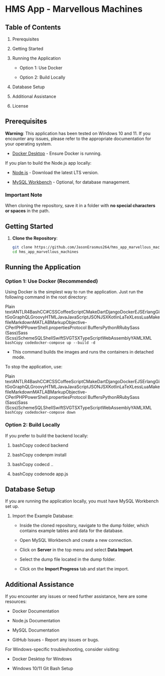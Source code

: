 HMS App - Marvellous Machines
=============================

Table of Contents
-----------------

1.  Prerequisites
    
2.  Getting Started
    
3.  Running the Application
    
    *   Option 1: Use Docker
        
    *   Option 2: Build Locally
        
4.  Database Setup
    
5.  Additional Assistance
    
6.  License
    

Prerequisites
-------------

**Warning**: This application has been tested on Windows 10 and 11. If you encounter any issues, please refer to the appropriate documentation for your operating system.

*   [Docker Desktop](https://www.docker.com/products/docker-desktop) - Ensure Docker is running.
    
If you plan to build the Node.js app locally:
*   [Node.js](https://nodejs.org/en/)  - Download the latest LTS version.
    
*   [MySQL Workbench](https://dev.mysql.com/downloads/workbench/) - Optional, for database management.
    

### Important Note

When cloning the repository, save it in a folder with **no special characters or spaces** in the path.

Getting Started
---------------

1. **Clone the Repository**:
   ```bash
   git clone https://github.com/JasonErasmus264/hms_app_marvellous_machines.git
   cd hms_app_marvellous_machines

Running the Application
-----------------------

### Option 1: Use Docker (Recommended)

Using Docker is the simplest way to run the application. Just run the following command in the root directory:

Plain textANTLR4BashCC#CSSCoffeeScriptCMakeDartDjangoDockerEJSErlangGitGoGraphQLGroovyHTMLJavaJavaScriptJSONJSXKotlinLaTeXLessLuaMakefileMarkdownMATLABMarkupObjective-CPerlPHPPowerShell.propertiesProtocol BuffersPythonRRubySass (Sass)Sass (Scss)SchemeSQLShellSwiftSVGTSXTypeScriptWebAssemblyYAMLXML`   bashCopy codedocker-compose up --build -d   `

*   This command builds the images and runs the containers in detached mode.
    

To stop the application, use:

Plain textANTLR4BashCC#CSSCoffeeScriptCMakeDartDjangoDockerEJSErlangGitGoGraphQLGroovyHTMLJavaJavaScriptJSONJSXKotlinLaTeXLessLuaMakefileMarkdownMATLABMarkupObjective-CPerlPHPPowerShell.propertiesProtocol BuffersPythonRRubySass (Sass)Sass (Scss)SchemeSQLShellSwiftSVGTSXTypeScriptWebAssemblyYAMLXML`   bashCopy codedocker-compose down   `

### Option 2: Build Locally

If you prefer to build the backend locally:

1.  bashCopy codecd backend
    
2.  bashCopy codenpm install
    
3.  bashCopy codecd ..
    
4.  bashCopy codenode app.js
    

Database Setup
--------------

If you are running the application locally, you must have MySQL Workbench set up.

1.  Import the Example Database:
    
    *   Inside the cloned repository, navigate to the dump folder, which contains example tables and data for the database.
        
    *   Open MySQL Workbench and create a new connection.
        
    *   Click on **Server** in the top menu and select **Data Import**.
        
    *   Select the dump file located in the dump folder.
        
    *   Click on the **Import Progress** tab and start the import.
        

Additional Assistance
---------------------

If you encounter any issues or need further assistance, here are some resources:

*   Docker Documentation
    
*   Node.js Documentation
    
*   MySQL Documentation
    
*   GitHub Issues - Report any issues or bugs.
    

For Windows-specific troubleshooting, consider visiting:

*   Docker Desktop for Windows
    
*   Windows 10/11 Git Bash Setup